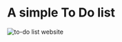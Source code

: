 # A simple To Do list
<img src="images/todo_website_look.jpg" alt="to-do list website" title="To-Do">
